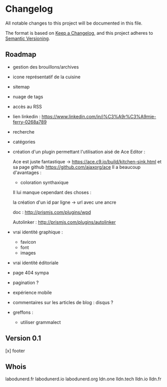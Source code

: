 # Changelog

All notable changes to this project will be documented in this file.

The format is based on [Keep a Changelog](https://keepachangelog.com/en/1.0.0/),
and this project adheres to [Semantic Versioning](https://semver.org/spec/v2.0.0.html).

## Roadmap

- gestion des brouillons/archives
- icone représentatif de la cuisine
- sitemap
- nuage de tags
- accès au RSS
- lien linkedin : https://www.linkedin.com/in/j%C3%A9r%C3%A9mie-ferry-0268a789
- recherche
- catégories

- création d'un plugin permettant l'utilisation aisé de Ace Editor :

    Ace est juste fantastique -> https://ace.c9.io/build/kitchen-sink.html et sa page github https://github.com/ajaxorg/ace
    Il a beaucoup d'avantages :

    - coloration synthaxique

    Il lui manque cependant des choses :

    la création d'un id par ligne -> url avec une ancre

    doc : http://prismjs.com/plugins/wpd

    Autolinker : http://prismjs.com/plugins/autolinker

- vrai identité graphique :
    - favicon
    - font
    - images

- vrai identité éditoriale

- page 404 sympa
- pagination ?
- expérience mobile

- commentaires sur les articles de blog : disqus ?

- greffons :
    - utiliser grammalect

## Version 0.1

[x] footer

## Whois

labodunerd.fr
labodunerd.io
labodunerd.org
ldn.one
lldn.tech
lldn.io
lldn.fr

